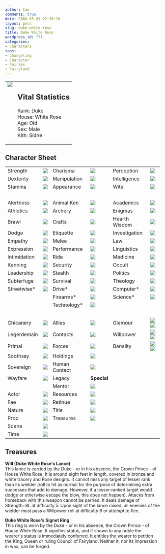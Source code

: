 ```yaml
---
author: Ian
comments: true
date: 2008-05-01 22:30:10
layout: post
slug: duke-white-rose
title: Duke White Rose
wordpress_id: 771
categories:
- Characters
tags:
- Changeling
- Character
- Fairies
- Fairyland
---
```


<table border="0" cellspacing="10">
<tr>
<td valign="top"><img src="http://onlydreaming.net/images/avatars/dukewhiterose.png" /></td>
<td valign="top">
<h2>Vital Statistics</h2>
<p>Rank: Duke<br />
House: White Rose<br />
Age: Old<br />
Sex: Male<br />
Kith: Sidhe</p></td>
</tr>
</table>
<h2>Character Sheet</h2>
<table border="0" width="100%" cellspacing="2" cellpadding="4">
<tr>
<td>Strength</td>
<td><img src="http://onlydreaming.net/images/dots/4.png" /></td>
<td>Charisma</td>
<td><img src="http://onlydreaming.net/images/dots/5.png" /></td>
<td>Perception</td>
<td><img src="http://onlydreaming.net/images/dots/5.png" /></td>
</tr>
<tr>
<td>Dexterity</td>
<td><img src="http://onlydreaming.net/images/dots/4.png" /></td>
<td>Manipulation</td>
<td><img src="http://onlydreaming.net/images/dots/6.png" /></td>
<td>Intelligence</td>
<td><img src="http://onlydreaming.net/images/dots/6.png" /></td>
</tr>
<tr>
<td>Stamina</td>
<td><img src="http://onlydreaming.net/images/dots/3.png" /></td>
<td>Appearance</td>
<td><img src="http://onlydreaming.net/images/dots/3.png" /></td>
<td>Wits</td>
<td><img src="http://onlydreaming.net/images/dots/6.png" /></td>
</tr>
<tr>
<td>&nbsp;</td>
</tr>
<tr>
<td>Alertness</td>
<td><img src="http://onlydreaming.net/images/dots/3.png" /></td>
<td>Animal Ken</td>
<td><img src="http://onlydreaming.net/images/dots/2.png" /></td>
<td>Academics</td>
<td><img src="http://onlydreaming.net/images/dots/5.png" /></td>
</tr>
<tr>
<td>Athletics</td>
<td><img src="http://onlydreaming.net/images/dots/0.png" /></td>
<td>Archery</td>
<td><img src="http://onlydreaming.net/images/dots/2.png" /></td>
<td>Enigmas</td>
<td><img src="http://onlydreaming.net/images/dots/4.png" /></td>
</tr>
<tr>
<td>Brawl</td>
<td><img src="http://onlydreaming.net/images/dots/0.png" /></td>
<td>Crafts</td>
<td><img src="http://onlydreaming.net/images/dots/0.png" /></td>
<td>Hearth Wisdom</td>
<td><img src="http://onlydreaming.net/images/dots/7.png" /></td>
</tr>
<tr>
<td>Dodge</td>
<td><img src="http://onlydreaming.net/images/dots/2.png" /></td>
<td>Etiquette</td>
<td><img src="http://onlydreaming.net/images/dots/6.png" /></td>
<td>Investigation</td>
<td><img src="http://onlydreaming.net/images/dots/5.png" /></td>
</tr>
<tr>
<td>Empathy</td>
<td><img src="http://onlydreaming.net/images/dots/2.png" /></td>
<td>Melee</td>
<td><img src="http://onlydreaming.net/images/dots/5.png" /></td>
<td>Law</td>
<td><img src="http://onlydreaming.net/images/dots/5.png" /></td>
</tr>
<tr>
<td>Expression</td>
<td><img src="http://onlydreaming.net/images/dots/2.png" /></td>
<td>Performance</td>
<td><img src="http://onlydreaming.net/images/dots/0.png" /></td>
<td>Linguistics</td>
<td><img src="http://onlydreaming.net/images/dots/2.png" /></td>
</tr>
<tr>
<td>Intimidation</td>
<td><img src="http://onlydreaming.net/images/dots/2.png" /></td>
<td>Ride</td>
<td><img src="http://onlydreaming.net/images/dots/5.png" /></td>
<td>Medicine</td>
<td><img src="http://onlydreaming.net/images/dots/4.png" /></td>
</tr>
<tr>
<td>Kenning</td>
<td><img src="http://onlydreaming.net/images/dots/6.png" /></td>
<td>Security</td>
<td><img src="http://onlydreaming.net/images/dots/0.png" /></td>
<td>Occult</td>
<td><img src="http://onlydreaming.net/images/dots/4.png" /></td>
</tr>
<tr>
<td>Leadership</td>
<td><img src="http://onlydreaming.net/images/dots/7.png" /></td>
<td>Stealth</td>
<td><img src="http://onlydreaming.net/images/dots/0.png" /></td>
<td>Politics</td>
<td><img src="http://onlydreaming.net/images/dots/7.png" /></td>
</tr>
<tr>
<td>Subterfuge</td>
<td><img src="http://onlydreaming.net/images/dots/5.png" /></td>
<td>Survival</td>
<td><img src="http://onlydreaming.net/images/dots/0.png" /></td>
<td>Theology</td>
<td><img src="http://onlydreaming.net/images/dots/5.png" /></td>
</tr>
<tr>
<td>Streetwise*</td>
<td><img src="http://onlydreaming.net/images/dots/0.png" /></td>
<td>Drive*</td>
<td><img src="http://onlydreaming.net/images/dots/0.png" /></td>
<td>Computer*</td>
<td><img src="http://onlydreaming.net/images/dots/0.png" /></td>
</tr>
<tr>
<td></td>
<td></td>
<td>Firearms*</td>
<td><img src="http://onlydreaming.net/images/dots/0.png" /></td>
<td>Science*</td>
<td><img src="http://onlydreaming.net/images/dots/0.png" /></td>
</tr>
<tr>
<td></td>
<td></td>
<td>Technology*</td>
<td><img src="http://onlydreaming.net/images/dots/0.png" /></td>
<td></td>
<td></td>
</tr>
<tr>
<td>&nbsp;</td>
</tr>
<tr>
<td>Chicanery</td>
<td><img src="http://onlydreaming.net/images/dots/5.png" /></td>
<td>Allies</td>
<td><img src="http://onlydreaming.net/images/dots/7.png" /></td>
<td>Glamour</td>
<td><img src="http://onlydreaming.net/images/dots/5.png" /><img src="http://onlydreaming.net/images/dots/5.png" /></td>
</tr>
<tr>
<td>Legerdemain</td>
<td><img src="http://onlydreaming.net/images/dots/0.png" /></td>
<td>Contacts</td>
<td><img src="http://onlydreaming.net/images/dots/0.png" /></td>
<td>Willpower</td>
<td><img src="http://onlydreaming.net/images/dots/5.png" /><img src="http://onlydreaming.net/images/dots/4.png" /></td>
</tr>
<tr>
<td>Primal</td>
<td><img src="http://onlydreaming.net/images/dots/0.png" /></td>
<td>Forces</td>
<td><img src="http://onlydreaming.net/images/dots/7.png" /></td>
<td>Banality</td>
<td><img src="http://onlydreaming.net/images/dots/5.png" /><img src="http://onlydreaming.net/images/dots/1.png" /></td>
</tr>
<tr>
<td>Soothsay</td>
<td><img src="http://onlydreaming.net/images/dots/5.png" /></td>
<td>Holdings</td>
<td><img src="http://onlydreaming.net/images/dots/6.png" /></td>
<td></td>
<td></td>
</tr>
<tr>
<td>Sovereign</td>
<td><img src="http://onlydreaming.net/images/dots/5.png" /></td>
<td>Human Contact</td>
<td><img src="http://onlydreaming.net/images/dots/0.png" /></td>
<td></td>
<td></td>
</tr>
<tr>
<td>Wayfare</td>
<td><img src="http://onlydreaming.net/images/dots/0.png" /></td>
<td>Legacy</td>
<td><b>Special</b></td>
<td></td>
<td></td>
</tr>
<tr>
<td></td>
<td></td>
<td>Mentor</td>
<td><img src="http://onlydreaming.net/images/dots/0.png" /></td>
<td></td>
<td></td>
</tr>
<tr>
<td>Actor</td>
<td><img src="http://onlydreaming.net/images/dots/0.png" /></td>
<td>Resources</td>
<td><img src="http://onlydreaming.net/images/dots/7.png" /></td>
<td></td>
<td></td>
</tr>
<tr>
<td>Fae</td>
<td><img src="http://onlydreaming.net/images/dots/5.png" /></td>
<td>Retinue</td>
<td><img src="http://onlydreaming.net/images/dots/4.png" /></td>
<td></td>
<td></td>
</tr>
<tr>
<td>Nature</td>
<td><img src="http://onlydreaming.net/images/dots/5.png" /></td>
<td>Title</td>
<td><img src="http://onlydreaming.net/images/dots/4.png" /></td>
<td></td>
<td></td>
</tr>
<tr>
<td>Prop</td>
<td><img src="http://onlydreaming.net/images/dots/0.png" /></td>
<td>Treasures</td>
<td><img src="http://onlydreaming.net/images/dots/4.png" /></td>
<td></td>
<td></td>
</tr>
<tr>
<td>Scene</td>
<td><img src="http://onlydreaming.net/images/dots/5.png" /></td>
<td></td>
<td></td>
<td></td>
<td></td>
</tr>
<tr>
<td>Time</td>
<td><img src="http://onlydreaming.net/images/dots/0.png" /></td>
<td></td>
<td></td>
<td></td>
<td></td>
</tr>
</table>
<h2>Treasures</h2>
<p><b>Will (Duke White Rose&#039;s Lance)</b><br />
This lance is carried by the Duke - or in his absence, the Crown Prince - of House White Rose.  It is around eight feet in length, covered in bronze and white tracery and Rose designs.  It cannot miss any target of lesser rank than its wielder (roll to hit as normal for the purpose of determining extra successes that add to damage.  However, if a lesser-ranked target would dodge or otherwise escape the blow, this does not happen).  Attacks from horseback with this weapon cannot be parried.  It deals damage of Strength+8L at difficulty 5.  Upon sight of the lance raised, all enemies of the wielder must pass a Willpower roll at difficulty 6 or attempt to flee.</p>
<p><b>Duke White Rose&#039;s Signet Ring</b><br />
This ring is worn by the Duke - or in his absence, the Crown Prince - of House White Rose.  It signifies status, and if shown to any noble the wearer&#039;s status is immediately conferred.  It entitles the wearer to petition the King, Queen or ruling Council of Fairyland.  Neither it, nor its impression in wax, can be forged.</p>